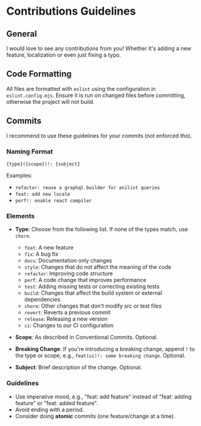 # Contributions Guidelines

## General

I would love to see any contributions from you! Whether it's adding a new feature, localization or even just fixing a typo.

## Code Formatting

All files are formatted with `eslint` using the configuration in `eslint.config.mjs`. Ensure it is run on changed files before committing, otherwise the project will not build.

## Commits

I recommend to use these guidelines for your commits (not enforced tho).

### Naming Format

`{type}({scope})!: {subject}`

Examples:

- `refactor: reuse a graphql builder for anilist queries`
- `feat: add new locale`
- `perf!: enable react compiler`

### Elements

- **Type**: Choose from the following list. If none of the types match, use `chore`.
    - `feat`: A new feature
    - `fix`: A bug fix
    - `docs`: Documentation only changes
    - `style`: Changes that do not affect the meaning of the code
    - `refactor`: Improving code structure
    - `perf`: A code change that improves performance
    - `test`: Adding missing tests or correcting existing tests
    - `build`: Changes that affect the build system or external dependencies
    - `chore`: Other changes that don't modify src or test files
    - `revert`: Reverts a previous commit
    - `release`: Releasing a new version
    - `ci`: Changes to our CI configuration
- **Scope**: As described in Conventional Commits. Optional.
- **Breaking Change**: If you're introducing a breaking change, append `!` to the type or scope, e.g., `feat(ui)!: some breaking change`. Optional.

- **Subject**: Brief description of the change. Optional.

### Guidelines

- Use imperative mood, e.g., "feat: add feature" instead of "feat: adding feature" or "feat: added feature".
- Avoid ending with a period.
- Consider doing **atomic** commits (one feature/change at a time).